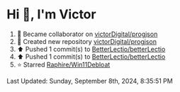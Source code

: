 <h1>Hi 👋, I'm Victor </h1>

<!--RECENT_ACTIVITY:start-->
1. 🤝 Became collaborator on [victorDigital/progjson](https://github.com/victorDigital/progjson)<br>
2. 📔 Created new repository [victorDigital/progjson](https://github.com/victorDigital/progjson)<br>
3. ⬆️ Pushed 1 commit(s) to [BetterLectio/betterLectio](https://github.com/BetterLectio/betterLectio)<br>
4. ⬆️ Pushed 1 commit(s) to [BetterLectio/betterLectio](https://github.com/BetterLectio/betterLectio)<br>
5. ⭐ Starred [Raphire/Win11Debloat](https://github.com/Raphire/Win11Debloat)<br>
<!--RECENT_ACTIVITY:end-->

<!--RECENT_ACTIVITY:last_update-->
Last Updated: Sunday, September 8th, 2024, 8:35:51 PM
<!--RECENT_ACTIVITY:last_update_end-->
